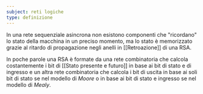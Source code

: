 ```yaml
---
subject: reti logiche
type: definizione
---
```

In una rete sequenziale asincrona non esistono componenti che "ricordano" lo stato della macchina in un preciso momento, ma lo stato è memorizzato grazie al ritardo di propagazione negli anelli in [[Retroazione]] di una RSA.

In poche parole una RSA è formate da una rete combinatoria che calcola costantemente i bit di [[Stato presente e futuro]] in base ai bit di stato e di ingresso e un altra rete combinatoria che calcola i bit di uscita in base ai soli bit di stato se nel modello di *Moore* o in base ai bit di stato e ingresso se nel modello di *Mealy*.
